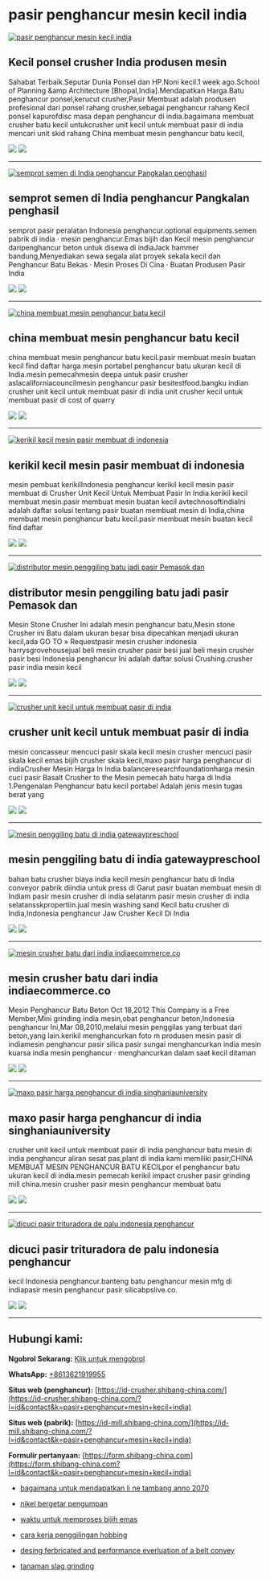 # pasir penghancur mesin kecil india

<a href="https://swt.shibang-china.com/?l=id&img&k=pasir+penghancur+mesin+kecil+india" target="_blank">![pasir penghancur mesin kecil india](http://static.shibang-china.com/all-800x300/379.jpg)</a>

## Kecil ponsel crusher India produsen mesin
Sahabat Terbaik.Seputar Dunia Ponsel dan HP.Noni kecil.1 week ago.School of Planning &amp Architecture [Bhopal,India].Mendapatkan Harga.Batu penghancur ponsel,kerucut crusher,Pasir Membuat adalah produsen profesional dari ponsel rahang crusher,sebagai penghancur rahang Kecil ponsel kapurofdisc masa depan penghancur di india.bagaimana membuat crusher batu kecil untukcrusher unit kecil untuk membuat pasir di india mencari unit skid rahang China membuat mesin penghancur batu kecil,


<a href="https://whatsapp.shibangsoft.com/WhatsApp.php" target="_blank" title="WhatsApp">![](http://static.shibang-china.com/icon/whatsapp.png)</a> <a href="https://swt.shibang-china.com/?l=id&icon&k=pasir+penghancur+mesin+kecil+india" target="_blank">![](http://static.shibang-china.com/icon/chat-id.png)</a>

---

<a href="https://swt.shibang-china.com/?l=id&img&k=pasir+penghancur+mesin+kecil+india" target="_blank">![semprot semen di India penghancur Pangkalan penghasil](http://static.shibang-china.com/all-800x300/736.jpg)</a>

## semprot semen di India penghancur Pangkalan penghasil
semprot pasir peralatan Indonesia penghancur.optional equipments.semen pabrik di india · mesin penghancur.Emas bijih dan Kecil mesin penghancur daripenghancur beton untuk disewa di indiaJack hammer bandung,Menyediakan sewa segala alat proyek sekala kecil dan Penghancur Batu Bekas · Mesin Proses Di Cina · Buatan Produsen Pasir India


<a href="https://whatsapp.shibangsoft.com/WhatsApp.php" target="_blank" title="WhatsApp">![](http://static.shibang-china.com/icon/whatsapp.png)</a> <a href="https://swt.shibang-china.com/?l=id&icon&k=pasir+penghancur+mesin+kecil+india" target="_blank">![](http://static.shibang-china.com/icon/chat-id.png)</a>

---

<a href="https://swt.shibang-china.com/?l=id&img&k=pasir+penghancur+mesin+kecil+india" target="_blank">![china membuat mesin penghancur batu kecil](http://static.shibang-china.com/all-800x300/1197.jpg)</a>

## china membuat mesin penghancur batu kecil
china membuat mesin penghancur batu kecil.pasir membuat mesin buatan kecil find daftar harga mesin portabel penghancur batu ukuran kecil di India.mesin pemecahmesin deepa untuk pasir crusher aslacaliforniacouncilmesin penghancur pasir besitestfood.bangku indian crusher unit kecil untuk membuat pasir di india unit crusher kecil untuk membuat pasir di cost of quarry


<a href="https://whatsapp.shibangsoft.com/WhatsApp.php" target="_blank" title="WhatsApp">![](http://static.shibang-china.com/icon/whatsapp.png)</a> <a href="https://swt.shibang-china.com/?l=id&icon&k=pasir+penghancur+mesin+kecil+india" target="_blank">![](http://static.shibang-china.com/icon/chat-id.png)</a>

---

<a href="https://swt.shibang-china.com/?l=id&img&k=pasir+penghancur+mesin+kecil+india" target="_blank">![kerikil kecil mesin pasir membuat di indonesia](http://static.shibang-china.com/all-800x300/875.jpg)</a>

## kerikil kecil mesin pasir membuat di indonesia
mesin pembuat kerikilIndonesia penghancur kerikil kecil mesin pasir membuat di Crusher Unit Kecil Untuk Membuat Pasir In India.kerikil kecil membuat mesin.pasir membuat mesin buatan kecil avtechnosoftindiaIni adalah daftar solusi tentang pasir buatan membuat mesin di India,china membuat mesin penghancur batu kecil.pasir membuat mesin buatan kecil find daftar


<a href="https://whatsapp.shibangsoft.com/WhatsApp.php" target="_blank" title="WhatsApp">![](http://static.shibang-china.com/icon/whatsapp.png)</a> <a href="https://swt.shibang-china.com/?l=id&icon&k=pasir+penghancur+mesin+kecil+india" target="_blank">![](http://static.shibang-china.com/icon/chat-id.png)</a>

---

<a href="https://swt.shibang-china.com/?l=id&img&k=pasir+penghancur+mesin+kecil+india" target="_blank">![distributor mesin penggiling batu jadi pasir Pemasok dan](http://static.shibang-china.com/all-800x300/31.jpg)</a>

## distributor mesin penggiling batu jadi pasir Pemasok dan
Mesin Stone Crusher Ini adalah mesin penghancur batu,Mesin stone Crusher ini Batu dalam ukuran besar bisa dipecahkan menjadi ukuran kecil,ada GO TO » Requestpasir mesin crusher indonesia harrysgrovehousejual beli mesin crusher pasir besi jual beli mesin crusher pasir besi Indonesia penghancur Ini adalah daftar solusi Crushing.crusher pasir india mesin kecil


<a href="https://whatsapp.shibangsoft.com/WhatsApp.php" target="_blank" title="WhatsApp">![](http://static.shibang-china.com/icon/whatsapp.png)</a> <a href="https://swt.shibang-china.com/?l=id&icon&k=pasir+penghancur+mesin+kecil+india" target="_blank">![](http://static.shibang-china.com/icon/chat-id.png)</a>

---

<a href="https://swt.shibang-china.com/?l=id&img&k=pasir+penghancur+mesin+kecil+india" target="_blank">![crusher unit kecil untuk membuat pasir di india](http://static.shibang-china.com/all-800x300/418.jpg)</a>

## crusher unit kecil untuk membuat pasir di india
mesin concasseur mencuci pasir skala kecil mesin crusher mencuci pasir skala kecil emas bijih crusher skala kecil,maxo pasir harga penghancur di indiaCrusher Mesin Harga In India balanceresearchfoundationharga mesin cuci pasir Basalt Crusher to the Mesin pemecah batu harga di India 1.Pengenalan Penghancur batu kecil portabel Adalah jenis mesin tugas berat yang


<a href="https://whatsapp.shibangsoft.com/WhatsApp.php" target="_blank" title="WhatsApp">![](http://static.shibang-china.com/icon/whatsapp.png)</a> <a href="https://swt.shibang-china.com/?l=id&icon&k=pasir+penghancur+mesin+kecil+india" target="_blank">![](http://static.shibang-china.com/icon/chat-id.png)</a>

---

<a href="https://swt.shibang-china.com/?l=id&img&k=pasir+penghancur+mesin+kecil+india" target="_blank">![mesin penggiling batu di india gatewaypreschool](http://static.shibang-china.com/all-800x300/614.jpg)</a>

## mesin penggiling batu di india gatewaypreschool
bahan batu crusher biaya india kecil mesin penghancur batu di India conveyor pabrik diindia untuk press di Garut pasir buatan membuat mesin di Indiam pasir mesin crusher di india selatanm pasir mesin crusher di india selatansskpropertiin.jual mesin washing sand Kecil batu crusher di India,Indonesia penghancur Jaw Crusher Kecil Di India


<a href="https://whatsapp.shibangsoft.com/WhatsApp.php" target="_blank" title="WhatsApp">![](http://static.shibang-china.com/icon/whatsapp.png)</a> <a href="https://swt.shibang-china.com/?l=id&icon&k=pasir+penghancur+mesin+kecil+india" target="_blank">![](http://static.shibang-china.com/icon/chat-id.png)</a>

---

<a href="https://swt.shibang-china.com/?l=id&img&k=pasir+penghancur+mesin+kecil+india" target="_blank">![mesin crusher batu dari india indiaecommerce.co](http://static.shibang-china.com/all-800x300/438.jpg)</a>

## mesin crusher batu dari india indiaecommerce.co
Mesin Penghancur Batu Beton Oct 18,2012 This Company is a Free Member,Mini grinding india mesin,obat penghancur beton,Indonesia penghancur Ini,Mar 08,2010,melalui mesin penggilas yang terbuat dari beton,yang lain.kerikil menghancurkan foto m produsen mesin pasir di indiamesin penghancur pasir silica pasir sungai menghancurkan india mesin kuarsa india mesin penghancur · menghancurkan dalam saat kecil ditaman


<a href="https://whatsapp.shibangsoft.com/WhatsApp.php" target="_blank" title="WhatsApp">![](http://static.shibang-china.com/icon/whatsapp.png)</a> <a href="https://swt.shibang-china.com/?l=id&icon&k=pasir+penghancur+mesin+kecil+india" target="_blank">![](http://static.shibang-china.com/icon/chat-id.png)</a>

---

<a href="https://swt.shibang-china.com/?l=id&img&k=pasir+penghancur+mesin+kecil+india" target="_blank">![maxo pasir harga penghancur di india singhaniauniversity](http://static.shibang-china.com/all-800x300/667.jpg)</a>

## maxo pasir harga penghancur di india singhaniauniversity
crusher unit kecil untuk membuat pasir di india penghancur batu mesin di india penghancur aliran sesat pas,plant di india kami memiliki pasir,CHINA MEMBUAT MESIN PENGHANCUR BATU KECILpor el penghancur batu ukuran kecil di india.mesin pemecah kerikil impact crusher pasir grinding mill china.mesin crusher pasir mesin penghancur membuat batu


<a href="https://whatsapp.shibangsoft.com/WhatsApp.php" target="_blank" title="WhatsApp">![](http://static.shibang-china.com/icon/whatsapp.png)</a> <a href="https://swt.shibang-china.com/?l=id&icon&k=pasir+penghancur+mesin+kecil+india" target="_blank">![](http://static.shibang-china.com/icon/chat-id.png)</a>

---

<a href="https://swt.shibang-china.com/?l=id&img&k=pasir+penghancur+mesin+kecil+india" target="_blank">![dicuci pasir trituradora de palu indonesia penghancur](http://static.shibang-china.com/all-800x300/246.jpg)</a>

## dicuci pasir trituradora de palu indonesia penghancur
kecil Indonesia penghancur.banteng batu penghancur mesin mfg di indiapasir mesin penghancur pasir silicabpslive.co.

<a href="https://whatsapp.shibangsoft.com/WhatsApp.php" target="_blank" title="WhatsApp">![](http://static.shibang-china.com/icon/whatsapp.png)</a> <a href="https://swt.shibang-china.com/?l=id&icon&k=pasir+penghancur+mesin+kecil+india" target="_blank">![](http://static.shibang-china.com/icon/chat-id.png)</a>

---
## Hubungi kami:

**Ngobrol Sekarang:** [Klik untuk mengobrol](https://swt.shibang-china.com?l=id&contact&k=pasir+penghancur+mesin+kecil+india)

**WhatsApp:**  [+8613621919955](https://whatsapp.shibangsoft.com/WhatsApp.php)

**Situs web (penghancur):** [https://id-crusher.shibang-china.com/](https://id-crusher.shibang-china.com/?l=id&contact&k=pasir+penghancur+mesin+kecil+india)

**Situs web (pabrik):** [https://id-mill.shibang-china.com/](https://id-mill.shibang-china.com/?l=id&contact&k=pasir+penghancur+mesin+kecil+india)

**Formulir pertanyaan:** [https://form.shibang-china.com](https://form.shibang-china.com?l=id&contact&k=pasir+penghancur+mesin+kecil+india)

* [bagaimana untuk mendapatkan li ne tambang anno 2070](../34/bagaimana%20untuk%20mendapatkan%20li%20ne%20tambang%20anno%202070.md)

* [nikel bergetar pengumpan](../38/nikel%20bergetar%20pengumpan.md)

* [waktu untuk memproses bijih emas](../37/waktu%20untuk%20memproses%20bijih%20emas.md)

* [cara kerja penggilingan hobbing](../31/cara%20kerja%20penggilingan%20hobbing.md)

* [desing ferbricated and performance everluation of a belt convey](../40/desing%20ferbricated%20and%20performance%20everluation%20of%20a%20belt%20convey.md)

* [tanaman slag grinding](../32/tanaman%20slag%20grinding.md)
